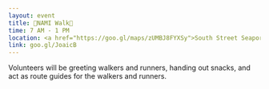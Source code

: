 ```yaml
---
layout: event
title: 🎽NAMI Walk🎽
time: 7 AM - 1 PM
location: <a href="https://goo.gl/maps/zUMBJ8FYXSy">South Street Seaport</a>, Manhattan
link: goo.gl/JoaicB
---
```

Volunteers will be greeting walkers and runners, handing out snacks, and act as route guides for the walkers and runners. 